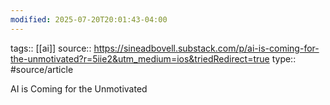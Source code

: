 ```yaml
---
modified: 2025-07-20T20:01:43-04:00
---
```

tags:: [[ai]]
source:: https://sineadbovell.substack.com/p/ai-is-coming-for-the-unmotivated?r=5iie2&utm_medium=ios&triedRedirect=true
type:: #source/article 

AI is Coming for the Unmotivated

